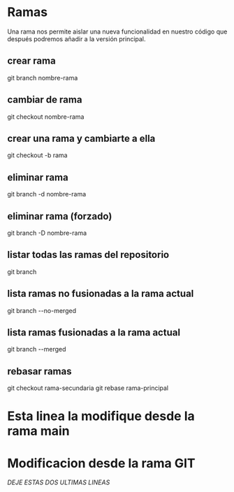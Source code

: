 # Ramas
Una rama nos permite aislar una nueva funcionalidad en nuestro código que después podremos añadir a la versión principal.

## crear rama
git branch nombre-rama

## cambiar de rama
git checkout nombre-rama

## crear una rama y cambiarte a ella
git checkout -b rama

## eliminar rama
git branch -d nombre-rama

## eliminar rama (forzado)
git branch -D nombre-rama

## listar todas las ramas del repositorio
git branch

## lista ramas no fusionadas a la rama actual
git branch --no-merged

## lista ramas fusionadas a la rama actual
git branch --merged

## rebasar ramas
git checkout rama-secundaria
git rebase rama-principal

# Esta linea la modifique desde la rama main

# Modificacion desde la rama GIT

_DEJE ESTAS DOS ULTIMAS LINEAS_

